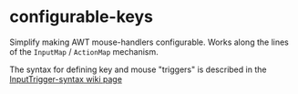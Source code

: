 # configurable-keys

Simplify making AWT mouse-handlers configurable. Works along the lines of the `InputMap` / `ActionMap` mechanism.

The syntax for defining key and mouse "triggers" is described in the [InputTrigger-syntax wiki page](https://github.com/scijava/ui-behaviour/wiki/InputTrigger-syntax)
